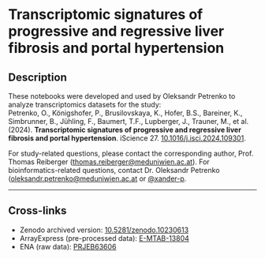 # Transcriptomic signatures of progressive and regressive liver fibrosis and portal hypertension

## Description
These notebooks were developed and used by Oleksandr Petrenko to analyze transcriptomics datasets for the study:  
Petrenko, O., Königshofer, P., Brusilovskaya, K., Hofer, B.S., Bareiner, K., Simbrunner, B., Jühling, F., Baumert, T.F., Lupberger, J., Trauner, M., et al. (2024). **Transcriptomic signatures of progressive and regressive liver fibrosis and portal hypertension**. iScience 27. [10.1016/j.isci.2024.109301](https://doi.org/10.1016/j.isci.2024.109301).  

For study-related questions, please contact the corresponding author, Prof. Thomas Reiberger (thomas.reiberger@meduniwien.ac.at). For bioinformatics-related questions, contact Dr. Oleksandr Petrenko (oleksandr.petrenko@meduniwien.ac.at or [@xander-p](https://github.com/xander-p).

---
## Cross-links
* Zenodo archived version: [10.5281/zenodo.10230613](https://doi.org/10.5281/zenodo.10230613)
* ArrayExpress (pre-processed data): [E-MTAB-13804](https://www.ebi.ac.uk/biostudies/arrayexpress/studies/E-MTAB-13804)
* ENA (raw data): [PRJEB63606](https://www.ebi.ac.uk/ena/browser/view/PRJEB63606)

